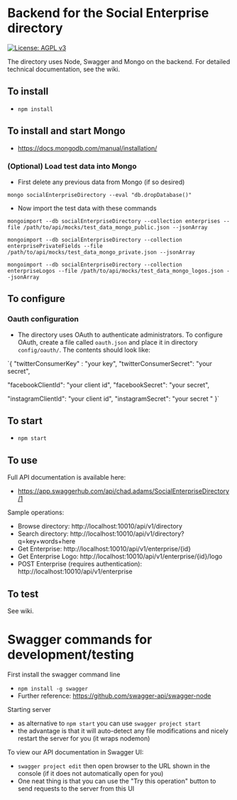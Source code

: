 # Backend for the Social Enterprise directory

[![License: AGPL v3](https://img.shields.io/badge/License-AGPL%20v3-blue.svg)](http://www.gnu.org/licenses/agpl-3.0)

The directory uses Node, Swagger and Mongo on the backend.
For detailed technical documentation, see the wiki.

## To install
* `npm install`

## To install and start Mongo
* https://docs.mongodb.com/manual/installation/

### (Optional) Load test data into Mongo
* First delete any previous data from Mongo (if so desired)

 `mongo socialEnterpriseDirectory --eval "db.dropDatabase()"`
* Now import the test data with these commands

 `mongoimport --db socialEnterpriseDirectory --collection enterprises --file /path/to/api/mocks/test_data_mongo_public.json --jsonArray`

 `mongoimport --db socialEnterpriseDirectory --collection enterprisePrivateFields --file /path/to/api/mocks/test_data_mongo_private.json --jsonArray`

  `mongoimport --db socialEnterpriseDirectory --collection enterpriseLogos --file /path/to/api/mocks/test_data_mongo_logos.json --jsonArray`

## To configure
### Oauth configuration
* The directory uses OAuth to authenticate administrators. To configure OAuth, create a file called `oauth.json` and place it in directory `config/oauth/`. The contents should look like:

`{
  "twitterConsumerKey" : "your key",
  "twitterConsumerSecret": "your secret",

  "facebookClientId": "your client id",
  "facebookSecret": "your secret",

  "instagramClientId": "your client id",
  "instagramSecret": "your secret "
}`


## To start
* `npm start`

## To use
Full API documentation is available here:
* https://app.swaggerhub.com/api/chad.adams/SocialEnterpriseDirectory/1

Sample operations:
* Browse directory: http://localhost:10010/api/v1/directory
* Search directory: http://localhost:10010/api/v1/directory?q=key+words+here
* Get Enterprise: http://localhost:10010/api/v1/enterprise/{id}
* Get Enterprise Logo: http://localhost:10010/api/v1/enterprise/{id}/logo
* POST Enterprise (requires authentication): http://localhost:10010/api/v1/enterprise

## To test
See wiki.

# Swagger commands for development/testing
First install the swagger command line
* `npm install -g swagger`
* Further reference: https://github.com/swagger-api/swagger-node

Starting server
* as alternative to `npm start` you can use `swagger project start`
* the advantage is that it will auto-detect any file modifications and nicely restart the server for you (it wraps nodemon)

To view our API documentation in Swagger UI:
* `swagger project edit` then open browser to the URL shown in the console (if it does not automatically open for you)
* One neat thing is that you can use the "Try this operation" button to send requests to the server from this UI
